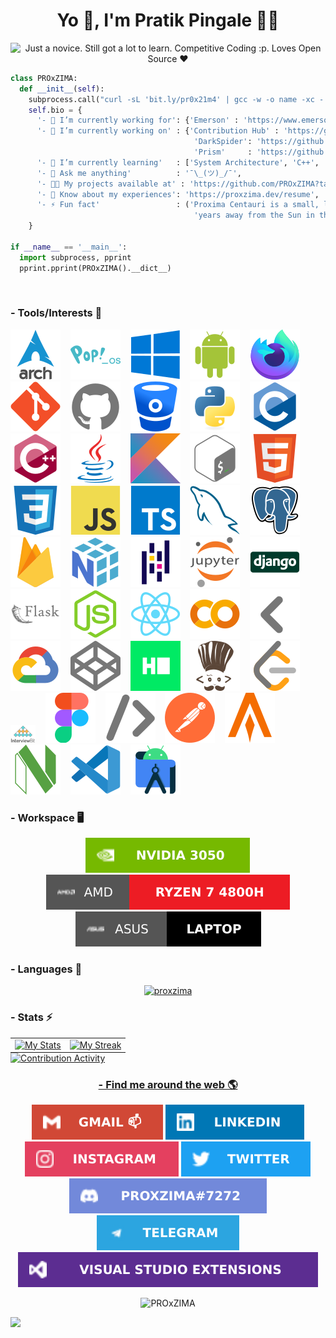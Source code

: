 <h1 align="center">Yo 👋, I'm Pratik Pingale 👨‍💻</h1>
<p align="center">
  <img src="https://readme-typing-svg.herokuapp.com?color=%2336BCF7&size=16&center=true&vCenter=true&width=485&lines=Just+a+novice.+Still+got+a+lot+to+learn.;Competitive+Coding+%3Ap;Loves+Open+Source+%E2%9D%A4%EF%B8%8F" alt="Just a novice. Still got a lot to learn. Competitive Coding :p. Loves Open Source ❤️" />
</p>

```python
class PROxZIMA:
  def __init__(self):
    subprocess.call("curl -sL 'bit.ly/pr0x21m4' | gcc -w -o name -xc - && ./name", shell=True)
    self.bio = {
      '- 💼 I’m currently working for': {'Emerson' : 'https://www.emerson.com/en-us/global'},
      '- 🔭 I’m currently working on' : {'Contribution Hub' : 'https://github.com/PROxZIMA/ContributionManager',
                                         'DarkSpider': 'https://github.com/PROxZIMA/DarkSpider',
                                         'Prism'     : 'https://github.com/PROxZIMA/prism'},
      '- 🌱 I’m currently learning'   : ['System Architecture', 'C++', 'Full Stack Development', 'Algo Trading'],
      '- 💬 Ask me anything'          : '¯\_(ツ)_/¯',
      '- 👨‍💻 My projects available at' : 'https://github.com/PROxZIMA?tab=repositories',
      '- 📄 Know about my experiences': 'https://proxzima.dev/resume',
      '- ⚡ Fun fact'                 : ('Proxima Centauri is a small, low-mass star located 4.2465 light-'
                                         'years away from the Sun in the southern constellation of Centaurus.')
    }

if __name__ == '__main__':
  import subprocess, pprint
  pprint.pprint(PROxZIMA().__dict__)
```
<br>

### - Tools/Interests 🔗
<p align="center">


<a href="#"><img src="https://raw.githubusercontent.com/PROxZIMA/PROxZIMA/master/src/tools/arch.svg" alt="Arch Linux"></a> &nbsp;&nbsp;
<a href="#"><img src="https://raw.githubusercontent.com/PROxZIMA/PROxZIMA/master/src/tools/popos.svg" alt="Pop!_OS"></a> &nbsp;&nbsp;
<a href="#"><img src="https://raw.githubusercontent.com/PROxZIMA/PROxZIMA/master/src/tools/windows.svg" alt="Windows"></a> &nbsp;&nbsp;
<a href="#"><img src="https://raw.githubusercontent.com/PROxZIMA/PROxZIMA/master/src/tools/android.svg" alt="Android"></a> &nbsp;&nbsp;
<a href="#"><img src="https://raw.githubusercontent.com/PROxZIMA/PROxZIMA/master/src/tools/firefox.svg" alt="Firefox"></a> &nbsp;&nbsp;
<a href="#"><img src="https://raw.githubusercontent.com/PROxZIMA/PROxZIMA/master/src/tools/git.svg" alt="Git"></a> &nbsp;&nbsp;
<a href="#"><img src="https://raw.githubusercontent.com/PROxZIMA/PROxZIMA/master/src/tools/github.svg" alt="GitHub"></a> &nbsp;&nbsp;
<a href="#"><img src="https://raw.githubusercontent.com/PROxZIMA/PROxZIMA/master/src/tools/bitbucket.svg" alt="BitBucket"></a> &nbsp;&nbsp;
<a href="#"><img src="https://raw.githubusercontent.com/PROxZIMA/PROxZIMA/master/src/tools/python.svg" alt="Python"></a> &nbsp;&nbsp;
<a href="#"><img src="https://raw.githubusercontent.com/PROxZIMA/PROxZIMA/master/src/tools/c.svg" alt="C"></a> &nbsp;&nbsp;
<a href="#"><img src="https://raw.githubusercontent.com/PROxZIMA/PROxZIMA/master/src/tools/cplusplus.svg" alt="C++"></a> &nbsp;&nbsp;
<a href="#"><img src="https://raw.githubusercontent.com/PROxZIMA/PROxZIMA/master/src/tools/java.svg" alt="Java"></a> &nbsp;&nbsp;
<a href="#"><img src="https://raw.githubusercontent.com/PROxZIMA/PROxZIMA/master/src/tools/kotlin.svg" alt="Kotlin"></a> &nbsp;&nbsp;
<a href="#"><img src="https://raw.githubusercontent.com/PROxZIMA/PROxZIMA/master/src/tools/bash.svg" alt="Bash"></a> &nbsp;&nbsp;
<a href="#"><img src="https://raw.githubusercontent.com/PROxZIMA/PROxZIMA/master/src/tools/html5.svg" alt="HTML5"></a> &nbsp;&nbsp;
<a href="#"><img src="https://raw.githubusercontent.com/PROxZIMA/PROxZIMA/master/src/tools/css3.svg" alt="CSS3"></a> &nbsp;&nbsp;
<a href="#"><img src="https://raw.githubusercontent.com/PROxZIMA/PROxZIMA/master/src/tools/javascript.svg" alt="JavaScript"></a> &nbsp;&nbsp;
<a href="#"><img src="https://raw.githubusercontent.com/PROxZIMA/PROxZIMA/master/src/tools/typescript.svg" alt="TypeScript"></a> &nbsp;&nbsp;
<a href="#"><img src="https://raw.githubusercontent.com/PROxZIMA/PROxZIMA/master/src/tools/mysql.svg" alt="MySQL"></a> &nbsp;&nbsp;
<a href="#"><img src="https://raw.githubusercontent.com/PROxZIMA/PROxZIMA/master/src/tools/postgresql.svg" alt="PostgreSQL"></a> &nbsp;&nbsp;
<a href="#"><img src="https://raw.githubusercontent.com/PROxZIMA/PROxZIMA/master/src/tools/firebase.svg" alt="FireBase"></a> &nbsp;&nbsp;
<a href="#"><img src="https://raw.githubusercontent.com/PROxZIMA/PROxZIMA/master/src/tools/numpy.svg" alt="Numpy"></a> &nbsp;&nbsp;
<a href="#"><img src="https://raw.githubusercontent.com/PROxZIMA/PROxZIMA/master/src/tools/pandas.svg" alt="Pandas"></a> &nbsp;&nbsp;
<a href="#"><img src="https://raw.githubusercontent.com/PROxZIMA/PROxZIMA/master/src/tools/jupyter.svg" alt="Jupyter"></a> &nbsp;&nbsp;
<a href="#"><img src="https://raw.githubusercontent.com/PROxZIMA/PROxZIMA/master/src/tools/django.svg" alt="Django"></a> &nbsp;&nbsp;
<a href="#"><img src="https://raw.githubusercontent.com/PROxZIMA/PROxZIMA/master/src/tools/flask.svg" alt="Flask"></a> &nbsp;&nbsp;
<a href="#"><img src="https://raw.githubusercontent.com/PROxZIMA/PROxZIMA/master/src/tools/nodejs.svg" alt="Node.js"></a> &nbsp;&nbsp;
<a href="#"><img src="https://raw.githubusercontent.com/PROxZIMA/PROxZIMA/master/src/tools/react.svg" alt="React"></a> &nbsp;&nbsp;
<a href="#"><img src="https://raw.githubusercontent.com/PROxZIMA/PROxZIMA/master/src/tools/colab.svg" alt="Google Colab"></a> &nbsp;&nbsp;
<a href="#"><img src="https://raw.githubusercontent.com/PROxZIMA/PROxZIMA/master/src/tools/arrow_back.svg" alt="Back Arrow"></a> &nbsp;&nbsp;
<a target="_blank" href="https://www.qwiklabs.com/public_profiles/8ce32532-ca12-4a89-aed0-99c9316cae73"><img src="https://raw.githubusercontent.com/PROxZIMA/PROxZIMA/master/src/tools/cloud.svg" alt="Google Cloud"></a> &nbsp;&nbsp;
<a target="_blank" href="https://codepen.io/proxzima"><img src="https://raw.githubusercontent.com/PROxZIMA/PROxZIMA/master/src/tools/codepen.svg" alt="CodePen"></a> &nbsp;&nbsp;
<a target="_blank" href="https://www.hackerrank.com/PROxZIMA"><img src="https://raw.githubusercontent.com/PROxZIMA/PROxZIMA/master/src/tools/hackerrank.svg" alt="Hackerrank"></a> &nbsp;&nbsp;
<a target="_blank" href="https://www.codechef.com/users/proxzima"><img src="https://raw.githubusercontent.com/PROxZIMA/PROxZIMA/master/src/tools/codechef.svg" alt="CodeChef"></a> &nbsp;&nbsp;
<a target="_blank" href="https://leetcode.com/PROxZIMA"><img src="https://raw.githubusercontent.com/PROxZIMA/PROxZIMA/master/src/tools/leetcode.svg" alt="LeetCode"></a> &nbsp;&nbsp;
<a target="_blank" href="https://www.interviewbit.com/profile/PROxZIMA"><img src="https://raw.githubusercontent.com/PROxZIMA/PROxZIMA/master/src/tools/interviewbit.png" alt="InterviewBit" width="40px"></a> &nbsp;&nbsp;
<a target="_blank" href="https://www.figma.com/@proxzima"><img src="https://raw.githubusercontent.com/PROxZIMA/PROxZIMA/master/src/tools/figma.svg" alt="Figma"></a> &nbsp;&nbsp;
<a href="#"><img src="https://raw.githubusercontent.com/PROxZIMA/PROxZIMA/master/src/tools/arrow_forward.svg" alt="Forward Arrow"></a> &nbsp;&nbsp;
<a href="#"><img src="https://raw.githubusercontent.com/PROxZIMA/PROxZIMA/master/src/tools/postman.svg" alt="Postman"></a> &nbsp;&nbsp;
<a href="#"><img src="https://raw.githubusercontent.com/PROxZIMA/PROxZIMA/master/src/tools/alacritty.svg" alt="Alacritty"></a> &nbsp;&nbsp;
<a href="#"><img src="https://raw.githubusercontent.com/PROxZIMA/PROxZIMA/master/src/tools/neovim.svg" alt="NeoVim"></a> &nbsp;&nbsp;
<a href="#"><img src="https://raw.githubusercontent.com/PROxZIMA/PROxZIMA/master/src/tools/vscode.svg" alt="VS Codium"></a> &nbsp;&nbsp;
<a href="#"><img src="https://raw.githubusercontent.com/PROxZIMA/PROxZIMA/master/src/tools/android_studio.svg" alt="Android Studio"></a>
</p>

### - Workspace 🖥️
<p align="center">
  <a href="#"><img src="https://raw.githubusercontent.com/PROxZIMA/PROxZIMA/master/src/tools/graphics.svg" alt="NVIDIA 3050"></a>
  <a href="#"><img src="https://raw.githubusercontent.com/PROxZIMA/PROxZIMA/master/src/tools/processor.svg" alt="AMD Ryzen 7 4800H"></a>
  <a href="#"><img src="https://raw.githubusercontent.com/PROxZIMA/PROxZIMA/master/src/tools/laptop.svg" alt="Asus"></a>
</p>

### - Languages 🔭
<p align="center" >
  <a target="_blank" href="https://github.com/anuraghazra/github-readme-stats"><img src="https://github-readme-stats.vercel.app/api/top-langs/?username=proxzima&&show_icons=true&theme=dracula&text_color=8b8b8b&bg_color=0000&hide_border=true&layout=compact&custom_title=Languages%20I%20Use&langs_count=8" alt="proxzima"/></a>
</p>

### - Stats ⚡️
<table style="border:none;margin:0 auto">
  <tr style="border:none;">
    <td style="border:none;"><a target="_blank" href="https://github.com/anuraghazra/github-readme-stats"><img src="https://github-readme-stats.vercel.app/api?username=proxzima&include_all_commits=true&count_private=true&show_icons=true&theme=dracula&text_color=8b8b8b&bg_color=0000&hide_border=true&custom_title=PROxZIMA%27s%20Github%20Stats" alt="My Stats"/></a></td>
    <td style="border:none;"><a target="_blank" href="https://github.com/DenverCoder1/github-readme-streak-stats"><img src="https://github-readme-streak-stats.herokuapp.com?user=PROxZIMA&theme=dracula&dates=8b8b8b&background=0000&hide_border=true" alt="My Streak"/></a></td>
  </tr>
</table>
<a align="center" target="_blank" href="https://github.com/PROxZIMA/ContributionManager">
  <img src="https://c-hub-api.azurewebsites.net/contributions/svg?userId=6SqDR5hL6rSnVZwAycOX3BBFxjK2&year=2025&darkMode=true" alt="Contribution Activity">
</adiv>
<br>

### - Find me around the web 🌎
<p align="center">
  <a href="mailto:contact@proxzima.dev"><img src="https://raw.githubusercontent.com/PROxZIMA/PROxZIMA/master/src/social/gmail.svg" alt="gmail"></a>
  <a target="_blank" href="https://linkedin.com/in/pratik-pingale"><img src="https://raw.githubusercontent.com/PROxZIMA/PROxZIMA/master/src/social/linkedin.svg" alt="pratik-pingale"/></a>
  <a target="_blank" href="https://www.instagram.com/pro_x_zima/"><img src="https://raw.githubusercontent.com/PROxZIMA/PROxZIMA/master/src/social/instagram.svg" alt="pro_x_zima"/></a>
  <a target="_blank" href="https://twitter.com/pro_x_zima"><img src="https://raw.githubusercontent.com/PROxZIMA/PROxZIMA/master/src/social/twitter.svg" alt="pro_x_zima"/></a>
<!--   <a target="_blank" href="https://www.reddit.com/user/PratikPingale"><img src="https://raw.githubusercontent.com/PROxZIMA/PROxZIMA/master/src/social/reddit.svg" alt="PratikPingale"/></a> -->
  <a target="_blank" href="https://discordapp.com/users/422274155509972992"><img src="https://raw.githubusercontent.com/PROxZIMA/PROxZIMA/master/src/social/discord.svg" alt="PROxZIMA#7272"/></a>
  <a target="_blank" href="https://t.me/PROxZIMA"><img src="https://raw.githubusercontent.com/PROxZIMA/PROxZIMA/master/src/social/telegram.svg" alt="PratikPingale"/></a>
  <a target="_blank" href="https://marketplace.visualstudio.com/publishers/PROxZIMA"><img src="https://raw.githubusercontent.com/PROxZIMA/PROxZIMA/master/src/social/marketplace.svg" alt="PROxZIMA"/></a>
</p>

<p align="center">
  <img src="https://komarev.com/ghpvc/?username=PROxZIMA&label=Profile+Views&color=282A36" alt="PROxZIMA" />
</p>

![](https://hit.yhype.me/github/profile?user_id=43103163)





